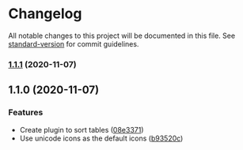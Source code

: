 # Changelog

All notable changes to this project will be documented in this file. See [standard-version](https://github.com/conventional-changelog/standard-version) for commit guidelines.

### [1.1.1](https://github.com/armaaar/sortable-tables/compare/v1.1.0...v1.1.1) (2020-11-07)

## 1.1.0 (2020-11-07)


### Features

* Create plugin to sort tables ([08e3371](https://github.com/armaaar/sortable-tables/commit/08e337129c7916731ada198ce4a4e0d64218d261))
* Use unicode icons as the default icons ([b93520c](https://github.com/armaaar/sortable-tables/commit/b93520c56d7a03d3d7140e6f3d3f85c63155edc4))
